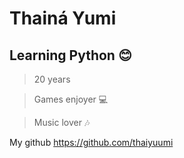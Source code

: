 # **Thainá Yumi**
## Learning Python :blush:

> 20 years

> Games enjoyer :computer:

> Music lover :notes:

My github https://github.com/thaiyuumi